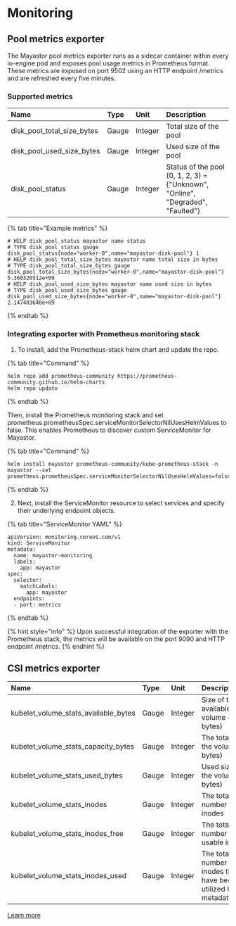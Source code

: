 # Monitoring

## Pool metrics exporter

The Mayastor pool metrics exporter runs as a sidecar container within every io-engine pod and exposes pool usage metrics in Prometheus format. These metrics are exposed on port 9502 using an HTTP endpoint /metrics and are refreshed every five minutes.

### Supported metrics

| Name | Type | Unit | Description |
| :--- | :--- | :--- | :--- |
| disk_pool_total_size_bytes | Gauge | Integer | Total size of the pool |
| disk_pool_used_size_bytes | Gauge | Integer | Used size of the pool |
| disk_pool_status | Gauge | Integer | Status of the pool (0, 1, 2, 3) = {"Unknown", "Online", "Degraded", "Faulted"} |


{% tab title="Example metrics" %}
```text
# HELP disk_pool_status mayastor name status
# TYPE disk_pool_status gauge
disk_pool_status{node="worker-0",name="mayastor-disk-pool"} 1
# HELP disk_pool_total_size_bytes mayastor name total size in bytes
# TYPE disk_pool_total_size_bytes gauge
disk_pool_total_size_bytes{node="worker-0",name="mayastor-disk-pool"} 5.360320512e+09
# HELP disk_pool_used_size_bytes mayastor name used size in bytes
# TYPE disk_pool_used_size_bytes gauge
disk_pool_used_size_bytes{node="worker-0",name="mayastor-disk-pool"} 2.147483648e+09
```
{% endtab %}


### Integrating exporter with Prometheus monitoring stack

1. To install, add the Prometheus-stack helm chart and update the repo.

{% tab title="Command" %}
```text
helm repo add prometheus-community https://prometheus-community.github.io/helm-charts
helm repo update
```
{% endtab %}

Then, install the Prometheus monitoring stack and set prometheus.prometheusSpec.serviceMonitorSelectorNilUsesHelmValues to false. This enables Prometheus to discover custom ServiceMonitor for Mayastor.

{% tab title="Command" %}
```text
helm install mayastor prometheus-community/kube-prometheus-stack -n mayastor --set prometheus.prometheusSpec.serviceMonitorSelectorNilUsesHelmValues=false
```
{% endtab %}

2. Next, install the ServiceMonitor resource to select services and specify their underlying endpoint objects.

{% tab title="ServiceMonitor YAML" %}
```text
apiVersion: monitoring.coreos.com/v1
kind: ServiceMonitor
metadata:
  name: mayastor-monitoring
  labels:
    app: mayastor
spec:
  selector:
    matchLabels:
      app: mayastor
  endpoints:
  - port: metrics
```
{% endtab %}

{% hint style="info" %}
Upon successful integration of the exporter with the Prometheus stack, the metrics will be available on the port 9090 and HTTP endpoint /metrics.
{% endhint %}


## CSI metrics exporter

| Name | Type | Unit | Description |
| :--- | :--- | :--- | :--- |
| kubelet_volume_stats_available_bytes | Gauge | Integer | Size of the available/usable volume (in bytes) | 
| kubelet_volume_stats_capacity_bytes | Gauge | Integer | The total size of the volume (in bytes) |
| kubelet_volume_stats_used_bytes | Gauge | Integer | Used size of the volume (in bytes) |
| kubelet_volume_stats_inodes | Gauge |	Integer | The total number of inodes |
| kubelet_volume_stats_inodes_free | Gauge | Integer | The total number of usable inodes. |
| kubelet_volume_stats_inodes_used | Gauge | Integer | The total number of inodes that have been utilized to store metadata. |


[Learn more](https://kubernetes.io/docs/concepts/storage/volume-health-monitoring/)
